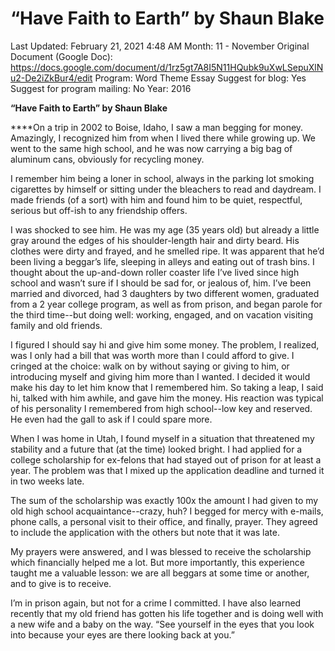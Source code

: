 # “Have Faith to Earth” by Shaun Blake

Last Updated: February 21, 2021 4:48 AM
Month: 11 - November
Original Document (Google Doc): https://docs.google.com/document/d/1rz5gt7A8I5N11HQubk9uXwLSepuXlNu2-De2iZkBur4/edit
Program: Word Theme Essay
Suggest for blog: Yes
Suggest for program mailing: No
Year: 2016

**“Have Faith to Earth” by Shaun Blake**

****On a trip in 2002 to Boise, Idaho, I saw a man begging for money. Amazingly, I recognized him from when I lived there while growing up. We went to the same high school, and he was now carrying a big bag of aluminum cans, obviously for recycling money.

I remember him being a loner in school, always in the parking lot smoking cigarettes by himself or sitting under the bleachers to read and daydream. I made friends (of a sort) with him and found him to be quiet, respectful, serious but off-ish to any friendship offers.

I was shocked to see him. He was my age (35 years old) but already a little gray around the edges of his shoulder-length hair and dirty beard. His clothes were dirty and frayed, and he smelled ripe. It was apparent that he’d been living a beggar’s life, sleeping in alleys and eating out of trash bins. I thought about the up-and-down roller coaster life I’ve lived since high school and wasn’t sure if I should be sad for, or jealous of, him. I’ve been married and divorced, had 3 daughters by two different women, graduated from a 2 year college program, as well as from prison, and began parole for the third time--but doing well: working, engaged, and on vacation visiting family and old friends.

I figured I should say hi and give him some money. The problem, I realized, was I only had a bill that was worth more than I could afford to give. I cringed at the choice: walk on by without saying or giving to him, or introducing myself and giving him more than I wanted. I decided it would make his day to let him know that I remembered him. So taking a leap, I said hi, talked with him awhile, and gave him the money. His reaction was typical of his personality I remembered from high school--low key and reserved. He even had the gall to ask if I could spare more.

When I was home in Utah, I found myself in a situation that threatened my stability and a future that (at the time) looked bright. I had applied for a college scholarship for ex-felons that had stayed out of prison for at least a year. The problem was that I mixed up the application deadline and turned it in two weeks late.

The sum of the scholarship was exactly 100x the amount I had given to my old high school acquaintance--crazy, huh? I begged for mercy with e-mails, phone calls, a personal visit to their office, and finally, prayer. They agreed to include the application with the others but note that it was late.

My prayers were answered, and I was blessed to receive the scholarship which financially helped me a lot. But more importantly, this experience taught me a valuable lesson: we are all beggars at some time or another, and to give is to receive.

I’m in prison again, but not for a crime I committed. I have also learned recently that my old friend has gotten his life together and is doing well with a new wife and a baby on the way. “See yourself in the eyes that you look into because your eyes are there looking back at you.”